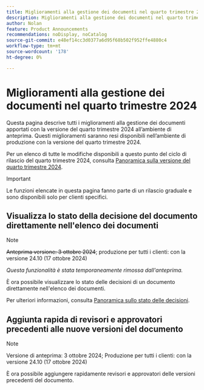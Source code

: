 ```yaml
---
title: Miglioramenti alla gestione dei documenti nel quarto trimestre 2024
description: Miglioramenti alla gestione dei documenti nel quarto trimestre 2024
author: Nolan
feature: Product Announcements
recommendations: noDisplay, noCatalog
source-git-commit: e48ef14cc3d0377a6d95f68b502f952ffe4880c4
workflow-type: tm+mt
source-wordcount: '178'
ht-degree: 0%

---
```


# Miglioramenti alla gestione dei documenti nel quarto trimestre 2024

Questa pagina descrive tutti i miglioramenti alla gestione dei documenti apportati con la versione del quarto trimestre 2024 all’ambiente di anteprima. Questi miglioramenti saranno resi disponibili nell’ambiente di produzione con la versione del quarto trimestre 2024.

Per un elenco di tutte le modifiche disponibili a questo punto del ciclo di rilascio del quarto trimestre 2024, consulta [Panoramica sulla versione del quarto trimestre 2024](/help/quicksilver/product-announcements/product-releases/24-q4-release-activity/24-q4-release-overview.md).

>[!IMPORTANT]
>
>Le funzioni elencate in questa pagina fanno parte di un rilascio graduale e sono disponibili solo per clienti specifici.

## Visualizza lo stato della decisione del documento direttamente nell&#39;elenco dei documenti

>[!NOTE]
>
>~~Anteprima versione: 3 ottobre 2024~~; produzione per tutti i clienti: con la versione 24.10 (17 ottobre 2024)
>
>_Questa funzionalità è stata temporaneamente rimossa dall&#39;anteprima._

È ora possibile visualizzare lo stato delle decisioni di un documento direttamente nell&#39;elenco dei documenti.

Per ulteriori informazioni, consulta [Panoramica sullo stato delle decisioni](/help/quicksilver/review-and-approve-work/document-reviews-and-approvals/manage-document-approvals/document-approval-status.md).

## Aggiunta rapida di revisori e approvatori precedenti alle nuove versioni del documento

>[!NOTE]
>
>Versione di anteprima: 3 ottobre 2024; Produzione per tutti i clienti: con la versione 24.10 (17 ottobre 2024)

È ora possibile aggiungere rapidamente revisori e approvatori delle versioni precedenti del documento.

<!-- For more information, see [Upload a new document version and request an approval](/help/quicksilver/review-and-approve-work/document-reviews-and-approvals/manage-document-approvals/upload-new-doc-version.md). -->
